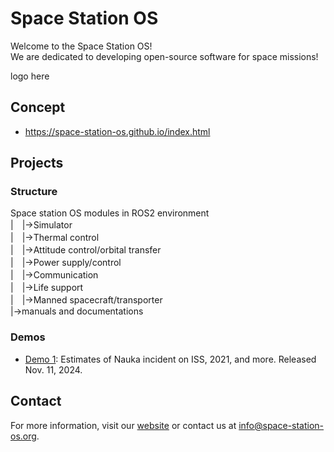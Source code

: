 # Space Station OS
Welcome to the Space Station OS!   
We are dedicated to developing open-source software for space missions! 

logo here

## Concept
- https://space-station-os.github.io/index.html

## Projects

### Structure
Space station OS modules in ROS2 environment  
|　|→Simulator  
|　|→Thermal control  
|　|→Attitude control/orbital transfer  
|　|→Power supply/control  
|　|→Communication  
|　|→Life support  
|　|→Manned spacecraft/transporter  
|→manuals and documentations  

### Demos
- [Demo 1](https://github.com/space-station-os/space_station_os): Estimates of Nauka incident on ISS, 2021, and more. Released Nov. 11, 2024.

## Contact
For more information, visit our [website](https://space-station-os.github.io) or contact us at info@space-station-os.org.
